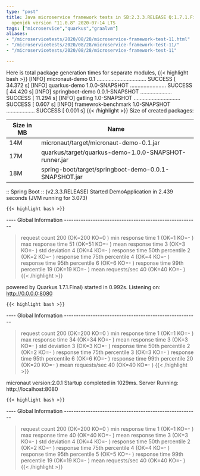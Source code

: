 ```yaml
---
type: "post"
title: Java microservice framework tests in SB:2.3.3.RELEASE Q:1.7.1.Final M:2.0.1
  openjdk version "11.0.8" 2020-07-14 LTS
tags: ["microservice","quarkus","graalvm"]
aliases:
- "/microservicetests/2020/08/28/microservice-framework-test-11.html"
- "/microservicetests/2020/08/28/microservice-framework-test-11/"
- "/microservicetests/2020/08/28/microservice-framework-test-11"

---
```

 
Here is total package generation times for separate modules,
{{< highlight bash >}}
[INFO] micronaut-demo 0.1 ................................. SUCCESS [ 34.372 s]
[INFO] quarkus-demo 1.0.0-SNAPSHOT ........................ SUCCESS [ 44.420 s]
[INFO] springboot-demo 0.0.1-SNAPSHOT ..................... SUCCESS [ 11.294 s]
[INFO] gatling 1.0-SNAPSHOT ............................... SUCCESS [  0.607 s]
[INFO] framewrok-benchmark 1.0-SNAPSHOT ................... SUCCESS [  0.001 s]
{{< /highlight >}}
Size of created packages:

| Size in MB |  Name |
|------------|-------|
| 14M | micronaut/target/micronaut-demo-0.1.jar |
| 17M | quarkus/target/quarkus-demo-1.0.0-SNAPSHOT-runner.jar |
| 18M | spring-boot/target/springboot-demo-0.0.1-SNAPSHOT.jar |


:: Spring Boot :: (v2.3.3.RELEASE) Started DemoApplication in 2.439 seconds (JVM running for 3.073)

    {{< highlight bash >}}
---- Global Information --------------------------------------------------------
> request count                                        200 (OK=200    KO=0     )
> min response time                                      1 (OK=1      KO=-     )
> max response time                                     51 (OK=51     KO=-     )
> mean response time                                     3 (OK=3      KO=-     )
> std deviation                                          4 (OK=4      KO=-     )
> response time 50th percentile                          2 (OK=2      KO=-     )
> response time 75th percentile                          4 (OK=4      KO=-     )
> response time 95th percentile                          6 (OK=6      KO=-     )
> response time 99th percentile                         19 (OK=19     KO=-     )
> mean requests/sec                                     40 (OK=40     KO=-     )
{{< /highlight >}}

powered by Quarkus 1.7.1.Final) started in 0.992s. Listening on: http://0.0.0.0:8080

    {{< highlight bash >}}
---- Global Information --------------------------------------------------------
> request count                                        200 (OK=200    KO=0     )
> min response time                                      1 (OK=1      KO=-     )
> max response time                                     34 (OK=34     KO=-     )
> mean response time                                     3 (OK=3      KO=-     )
> std deviation                                          3 (OK=3      KO=-     )
> response time 50th percentile                          2 (OK=2      KO=-     )
> response time 75th percentile                          3 (OK=3      KO=-     )
> response time 95th percentile                          6 (OK=6      KO=-     )
> response time 99th percentile                         20 (OK=20     KO=-     )
> mean requests/sec                                     40 (OK=40     KO=-     )
{{< /highlight >}}

micronaut version:2.0.1 Startup completed in 1029ms. Server Running: http://localhost:8080

    {{< highlight bash >}}
---- Global Information --------------------------------------------------------
> request count                                        200 (OK=200    KO=0     )
> min response time                                      1 (OK=1      KO=-     )
> max response time                                     40 (OK=40     KO=-     )
> mean response time                                     3 (OK=3      KO=-     )
> std deviation                                          4 (OK=4      KO=-     )
> response time 50th percentile                          2 (OK=2      KO=-     )
> response time 75th percentile                          4 (OK=4      KO=-     )
> response time 95th percentile                          5 (OK=5      KO=-     )
> response time 99th percentile                         19 (OK=19     KO=-     )
> mean requests/sec                                     40 (OK=40     KO=-     )
{{< /highlight >}}